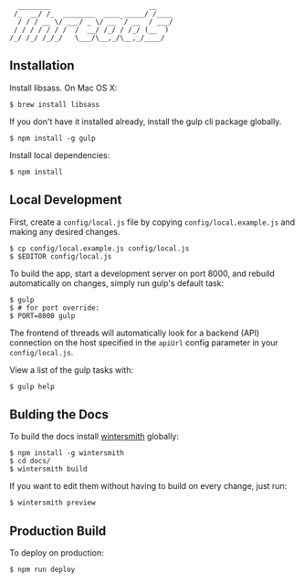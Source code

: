 ```
  ________                        __
 /_  __/ /_  ________  ____ _____/ /____
  / / / __ \/ ___/ _ \/ __ `/ __  / ___/
 / / / / / / /  /  __/ /_/ / /_/ (__  )
/_/ /_/ /_/_/   \___/\__,_/\__,_/____/

```


Installation
------------

Install libsass. On Mac OS X:

    $ brew install libsass

If you don't have it installed already, install the gulp cli package globally.

    $ npm install -g gulp

Install local dependencies:

    $ npm install


Local Development
-----------------

First, create a `config/local.js` file by copying `config/local.example.js` and
making any desired changes.

    $ cp config/local.example.js config/local.js
    $ $EDITOR config/local.js

To build the app, start a development server on port 8000, and rebuild
automatically on changes, simply run gulp's default task:

    $ gulp
    $ # for port override:
    $ PORT=8000 gulp

The frontend of threads will automatically look for a backend (API) connection
on the host specified in the `apiUrl` config parameter in your
`config/local.js`.

View a list of the gulp tasks with:

    $ gulp help


Bulding the Docs
----------------

To build the docs install [wintersmith](http://wintersmith.io/) globally:

    $ npm install -g wintersmith
    $ cd docs/
    $ wintersmith build

If you want to edit them without having to build on every change, just run:

    $ wintersmith preview

Production Build
----------------

To deploy on production:

    $ npm run deploy
